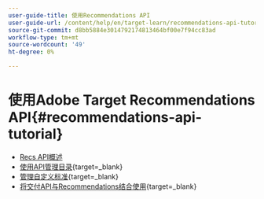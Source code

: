 ```yaml
---
user-guide-title: 使用Recommendations API
user-guide-url: /content/help/en/target-learn/recommendations-api-tutorial/recs-api-overview.html
source-git-commit: d8bb5884e3014792174813464bf00e7f94cc83ad
workflow-type: tm+mt
source-wordcount: '49'
ht-degree: 0%

---
```



# 使用Adobe Target Recommendations API{#recommendations-api-tutorial}

+ [Recs API概述](recs-api-overview.md)
+ [使用API管理目录](https://developer.adobe.com/target/before-administer/recs-api/manage-catalog/){target=_blank}
+ [管理自定义标准](https://developer.adobe.com/target/before-administer/recs-api/manage-custom-criteria/){target=_blank}
+ [将交付API与Recommendations结合使用](https://developer.adobe.com/target/before-administer/recs-api/fetch-recs-server-side-delivery-api/){target=_blank}

<!--+ [Debug API calls](6debug.md)
+ [Download the Calculated Recommendations CSV](7download-calc-recs-csv.md)-->

<!--
+ Managing your Catalog with APIs{#manage-catalog}
  + [Create and update items](manage-catalog/saveEntities.md)
  + [Delete items](manage-catalog/deleteEntities.md)
  + [Delete All Items](manage-catalog/concepts.md)
  + [Get item details](manage-catalog/base-implementation.md)
+ Managing Custom Criteria{#use-cases}
  + [Home Page](use-cases/home-page.md)
  + [Product Pages](use-cases/product-pages.md)
  + [Category Pages](use-cases/category-pages.md)
  + [Add to Cart Modals](use-cases/add-to-cart-modals.md)
  + [Cart Page](use-cases/cart-page.md)
  + [Order Confirmation Page](use-cases/order-confirmation-page.md)-->
